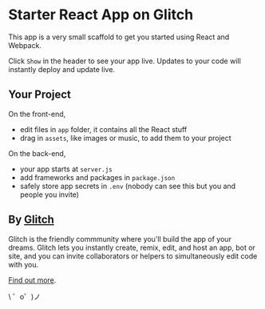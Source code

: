 Starter React App on Glitch
===========================

This app is a very small scaffold to get you started using React and Webpack.




Click `Show` in the header to see your app live. Updates to your code will instantly deploy and update live.

Your Project
------------

On the front-end,
- edit files in `app` folder, it contains all the React stuff
- drag in `assets`, like images or music, to add them to your project

On the back-end,
- your app starts at `server.js`
- add frameworks and packages in `package.json`
- safely store app secrets in `.env` (nobody can see this but you and people you invite)


By [Glitch](https://glitch.com/)
-------------------

Glitch is the friendly commmunity where you'll build the app of your dreams. Glitch lets you instantly create, remix, edit, and host an app, bot or site, and you can invite collaborators or helpers to simultaneously edit code with you.

[Find out more](https://glitch.com/about).

\ ゜o゜)ノ
